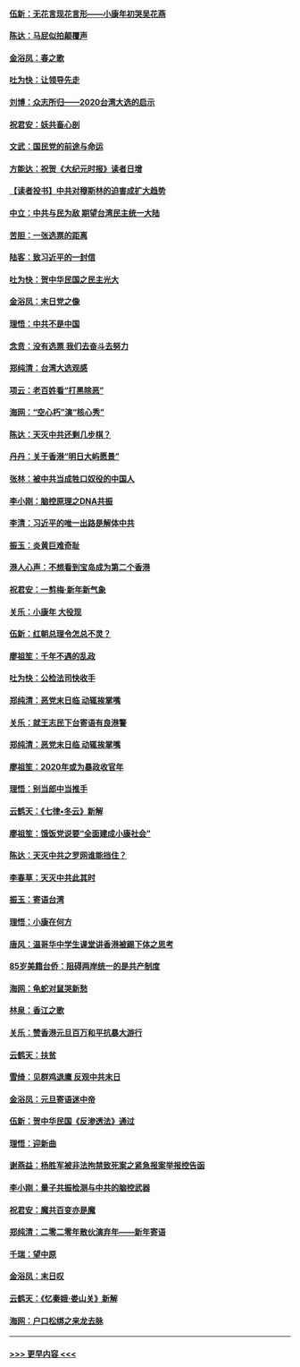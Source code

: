 #### [伍新：无花言现花言形——小康年初哭吴花燕](../pages/nsc993/n11800044.md?t=01180511) 
#### [陈达：马屁似拍颠覆声](../pages/nsc993/n11800010.md?t=01180511) 
#### [金浴凤：春之歌](../pages/nsc993/n11797687.md?t=01180511) 
#### [吐为快：让领导先走](../pages/nsc993/n11797512.md?t=01180511) 
#### [刘博：众志所归——2020台湾大选的启示](../pages/nsc993/n11796878.md?t=01180511) 
#### [祝君安：妖共畜心剖](../pages/nsc993/n11794273.md?t=01180511) 
#### [文武：国民党的前途与命运](../pages/nsc993/n11794198.md?t=01180511) 
#### [方能达：祝贺《大纪元时报》读者日增](../pages/nsc993/n11793807.md?t=01180511) 
#### [【读者投书】中共对穆斯林的迫害成扩大趋势](../pages/nsc993/n11791371.md?t=01180511) 
#### [中立：中共与民为敌 期望台湾民主统一大陆](../pages/nsc993/n11790392.md?t=01180511) 
#### [苦胆：一张选票的距离](../pages/nsc993/n11788914.md?t=01180511) 
#### [陆客：致习近平的一封信](../pages/nsc993/n11788867.md?t=01180511) 
#### [吐为快：贺中华民国之民主光大](../pages/nsc993/n11788618.md?t=01180511) 
#### [金浴凤：末日党之像](../pages/nsc993/n11787475.md?t=01180511) 
#### [理悟：中共不是中国](../pages/nsc993/n11787463.md?t=01180511) 
#### [念贲：没有选票  我们去奋斗去努力](../pages/nsc993/n11787398.md?t=01180511) 
#### [郑纯清：台湾大选观感](../pages/nsc993/n11786210.md?t=01180511) 
#### [项云：老百姓看“打黑除恶”](../pages/nsc993/n11785398.md?t=01180511) 
#### [海网：“空心朽”演“核心秀”](../pages/nsc993/n11783874.md?t=01180511) 
#### [陈达：天灭中共还剩几步棋？](../pages/nsc993/n11783719.md?t=01180511) 
#### [丹丹：关于香港“明日大屿愿景”](../pages/nsc993/n11783273.md?t=01180511) 
#### [张林：被中共当成牲口奴役的中国人](../pages/nsc993/n11782397.md?t=01180511) 
#### [李小刚：脑控原理之DNA共振](../pages/nsc993/n11780962.md?t=01180511) 
#### [李清：习近平的唯一出路是解体中共](../pages/nsc993/n11780866.md?t=01180511) 
#### [振玉：炎黄巨难奇耻](../pages/nsc993/n11779632.md?t=01180511) 
#### [港人心声：不想看到宝岛成为第二个香港](../pages/nsc993/n11778817.md?t=01180511) 
#### [祝君安：一剪梅‧新年新气象](../pages/nsc993/n11776340.md?t=01180511) 
#### [关乐：小康年 大役现](../pages/nsc993/n11774213.md?t=01180511) 
#### [伍新：红朝总理令怎总不灵？](../pages/nsc993/n11770813.md?t=01180511) 
#### [廖祖笙：千年不遇的乱政](../pages/nsc993/n11770373.md?t=01180511) 
#### [吐为快：公检法司快收手](../pages/nsc993/n11770359.md?t=01180511) 
#### [郑纯清：恶党末日临 动辄挨掌嘴](../pages/nsc993/n11769912.md?t=01180511) 
#### [关乐：就王志民下台寄语有良港警](../pages/nsc993/n11769903.md?t=01180511) 
#### [郑纯清：恶党末日临 动辄挨掌嘴](../pages/nsc993/n11769356.md?t=01180511) 
#### [廖祖笙：2020年或为暴政收官年](../pages/nsc993/n11768216.md?t=01180511) 
#### [理悟：别当郎中当推手](../pages/nsc993/n11768243.md?t=01180511) 
#### [云鹤天：《七律▪冬云》新解](../pages/nsc993/n11768204.md?t=01180511) 
#### [廖祖笙：饿饭党说要“全面建成小康社会”](../pages/nsc993/n11767482.md?t=01180511) 
#### [陈达：天灭中共之罗网谁能挡住？](../pages/nsc993/n11767465.md?t=01180511) 
#### [李春草：天灭中共此其时](../pages/nsc993/n11767452.md?t=01180511) 
#### [振玉：寄语台湾](../pages/nsc993/n11767432.md?t=01180511) 
#### [理悟：小康在何方](../pages/nsc993/n11767394.md?t=01180511) 
#### [唐风：温哥华中学生课堂讲香港被踢下体之思考](../pages/nsc993/n11766848.md?t=01180511) 
#### [85岁美籍台侨：阻碍两岸统一的是共产制度](../pages/nsc993/n11765043.md?t=01180511) 
#### [海网：龟蛇对鼠哭新愁](../pages/nsc993/n11764895.md?t=01180511) 
#### [林泉：香江之歌](../pages/nsc993/n11764415.md?t=01180511) 
#### [关乐：赞香港元旦百万和平抗暴大游行](../pages/nsc993/n11764382.md?t=01180511) 
#### [云鹤天：扶贫](../pages/nsc993/n11764245.md?t=01180511) 
#### [雪绮：见群鸡退鹰  反观中共末日](../pages/nsc993/n11762112.md?t=01180511) 
#### [金浴凤：元旦寄语迷中帝](../pages/nsc993/n11761788.md?t=01180511) 
#### [伍新：贺中华民国《反渗透法》通过](../pages/nsc993/n11761994.md?t=01180511) 
#### [理悟：迎新曲](../pages/nsc993/n11761152.md?t=01180511) 
#### [谢燕益：杨胜军被非法拘禁致死案之紧急报案举报控告函](../pages/nsc993/n11756134.md?t=01180511) 
#### [李小刚：量子共振检测与中共的脑控武器](../pages/nsc993/n11754518.md?t=01180511) 
#### [祝君安：魔共百变亦是魔](../pages/nsc993/n11754469.md?t=01180511) 
#### [郑纯清：二零二零年散伙演弃年——新年寄语](../pages/nsc993/n11754195.md?t=01180511) 
#### [千瑞：望中原](../pages/nsc993/n11754159.md?t=01180511) 
#### [金浴凤：末日叹](../pages/nsc993/n11752359.md?t=01180511) 
#### [云鹤天：《忆秦娥‧娄山关》新解](../pages/nsc993/n11752348.md?t=01180511) 
#### [海网：户口松绑之来龙去脉](../pages/nsc993/n11752328.md?t=01180511) 

----
#### [ >>> 更早内容 <<< ](../indexes/nsc993-earlier.md)
